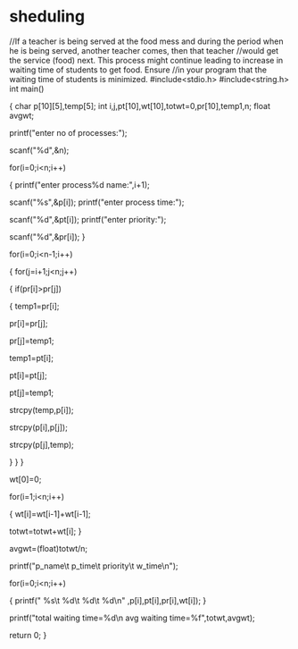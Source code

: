 # sheduling
//If a teacher is being served at the food mess and during the period when he is being  served, another teacher comes, then that teacher //would get the service (food) next. This  process might continue leading to increase in waiting time of students to get food. Ensure  //in your program that the waiting time of students is minimized.
#include<stdio.h>
#include<string.h>
int main()

{
  char p[10][5],temp[5];
  int i,j,pt[10],wt[10],totwt=0,pr[10],temp1,n;
  float avgwt;
  
 
 printf("enter no of processes:");
  
scanf("%d",&n);
 
 for(i=0;i<n;i++)
 
 {
  printf("enter process%d name:",i+1);
  
scanf("%s",&p[i]);
  printf("enter process time:");
  
scanf("%d",&pt[i]);
  printf("enter priority:");
 
 scanf("%d",&pr[i]);
  }
  
for(i=0;i<n-1;i++)
  
{
 for(j=i+1;j<n;j++)
  
{
   if(pr[i]>pr[j])
   
{
   temp1=pr[i];
   
pr[i]=pr[j];
  
 pr[j]=temp1;
  
 temp1=pt[i];
  
 pt[i]=pt[j];
  
 pt[j]=temp1;
   
strcpy(temp,p[i]);
   
strcpy(p[i],p[j]);
  
 strcpy(p[j],temp);
  
 }
  }
  }
  
wt[0]=0;
 
 for(i=1;i<n;i++)
 
 {
   wt[i]=wt[i-1]+wt[i-1];
  
 totwt=totwt+wt[i];
   }
   
avgwt=(float)totwt/n;
   
printf("p_name\t p_time\t priority\t w_time\n");
    
for(i=0;i<n;i++)
    
{
   printf(" %s\t %d\t %d\t %d\n" ,p[i],pt[i],pr[i],wt[i]);
   }
  
 printf("total waiting time=%d\n avg waiting time=%f",totwt,avgwt);
   
return 0;
   }

